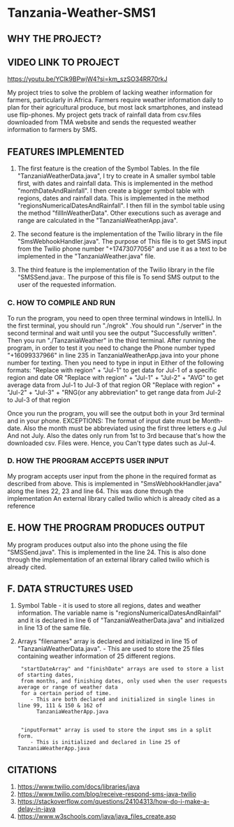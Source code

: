 # Tanzania-Weather-SMS1
## WHY THE PROJECT?

## VIDEO LINK TO PROJECT
https://youtu.be/YClk9BPwjW4?si=km_szSO34RR70rkJ

My project tries to solve the problem of lacking weather information for farmers, particularly in Africa. 
Farmers require weather information daily to plan for their agricultural produce, but most lack smartphones, 
and instead use flip-phones. My project gets track of rainfall data from csv.files downloaded from TMA website 
and sends the requested weather information to farmers by SMS. 

## FEATURES IMPLEMENTED

1. The first feature is the creation of the Symbol Tables. In the file "TanzaniaWeatherData.java", I try to create in
   A smaller symbol table first, with dates and rainfall data. This is implemented in the method "monthDateAndRainfall".
   I then create a bigger symbol table with regions, dates and rainfall data. This is implemented in the method
   "regionsNumericalDatesAndRainfall". I then fill in the symbol table using the method "fillInWeatherData". Other 
   executions such as average and range are calculated in the "TanzaniaWeatherApp.java".

2. The second feature is the implementation of the Twilio library in the file "SmsWebhookHandler.java". The purpose of 
   This file is to get SMS input from the Twilio phone number "+17473077056" and use it as a text to be implemented in the
   "TanzaniaWeather.java" file. 

3. The third feature is the implementation of the Twilio library in the file "SMSSend.java:. The purpose of this file is
   To send SMS output to the user of the requested information. 


### C. HOW TO COMPILE AND RUN

To run the program, you need to open three terminal windows in IntelliJ. In the first terminal, you should run "./ngrok"
.You should run "./server" in the second terminal and wait until you see the output "Successfully written". Then you
run "./TanzaniaWeather" in the third terminal. After running the program, in order to test it you need to change the 
Phone number typed "+16099337966" in line 235 in TanzaniaWeatherApp.java into your phone number for texting. Then you need
to type in input in
Either of the following formats:
"Replace with region" + "Jul-1" to get data for Jul-1 of a specific region and date OR
"Replace with region" + "Jul-1" + "Jul-2" + "AVG" to get average data from Jul-1 to Jul-3 of that region OR
"Replace with region" + "Jul-2" + "Jul-3" + "RNG(or any abbreviation" to get range data from Jul-2 to Jul-3 of that 
region

Once you run the program, you will see the output both in your 3rd terminal and in your phone. 
EXCEPTIONS:
The format of input date must be Month-date. Also the month must be abbreviated using the first three letters e.g Jul 
And not July. Also the dates only run from 1st to 3rd because that's how the downloaded csv. Files were. Hence, you 
Can't type dates such as Jul-4. 




### D. HOW THE PROGRAM ACCEPTS USER INPUT 
My program accepts user input from the phone in the required format as described from above. This is implemented in 
"SmsWebhookHandler.java" along the lines 22, 23 and line 64. This was done through the implementation
An external library called twilio which is already cited as a reference




## E. HOW THE PROGRAM PRODUCES OUTPUT
My program produces output also into the phone using the file "SMSSend.java". This is implemented in the line 24.
This is also done through the implementation of an external library called twilio which is already cited.




## F. DATA STRUCTURES USED

1. Symbol Table - it is used to store all regions, dates and weather information.
		  The variable name is "regionsNumericalDatesAndRainfall" and it is declared in line 6 of 
		  "TanzaniaWeatherData.java" and initialized in line 13 of the same file. 

2. Arrays 	"filenames" array is declared and initialized in line 15 of "TanzaniaWeatherData.java".
		   - This are used to store the 25 files containing weather information of 25 different regions.

		"startDateArray" and "finishDate" arrays are used to store a list of starting dates,
		from months, and finishing dates, only used when the user requests average or range of weather data
		for a certain period of time. 
		   - This are both declared and initialized in single lines in line 99, 111 & 150 & 162 of 
		     TanzaniaWeatherApp.java


		"inputFormat" array is used to store the input sms in a split form. 
		   - This is initialized and declared in line 25 of TanzaniaWeatherApp.java

## CITATIONS

1. https://www.twilio.com/docs/libraries/java
2. https://www.twilio.com/blog/receive-respond-sms-java-twilio
3. https://stackoverflow.com/questions/24104313/how-do-i-make-a-delay-in-java
4. https://www.w3schools.com/java/java_files_create.asp

